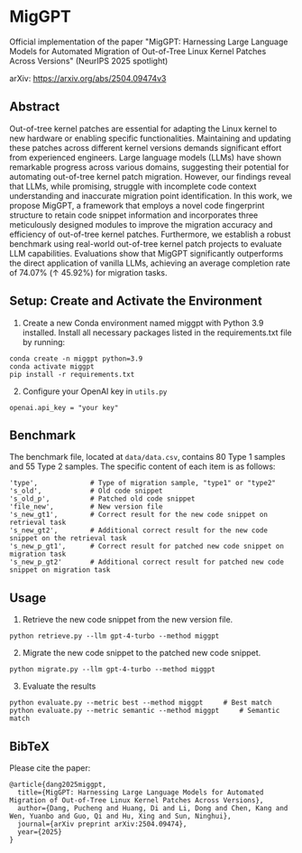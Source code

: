 # MigGPT
Official implementation of the paper "MigGPT: Harnessing Large Language Models for Automated Migration of Out-of-Tree Linux Kernel Patches Across Versions" (NeurIPS 2025 spotlight)

arXiv: https://arxiv.org/abs/2504.09474v3


## Abstract
Out-of-tree kernel patches are essential for adapting the Linux kernel to new hardware or enabling specific functionalities. Maintaining and updating these patches across different kernel versions demands significant effort from experienced engineers. Large language models (LLMs) have shown remarkable progress across various domains, suggesting their potential for automating out-of-tree kernel patch migration. 
However, our findings reveal that LLMs, while promising, struggle with incomplete code context understanding and inaccurate migration point identification. In this work, we propose MigGPT, a framework that employs a novel code fingerprint structure to retain code snippet information and incorporates three meticulously designed modules to improve the migration accuracy and efficiency of out-of-tree kernel patches. Furthermore, we establish a robust benchmark using real-world out-of-tree kernel patch projects to evaluate LLM capabilities. 
Evaluations show that MigGPT significantly outperforms the direct application of vanilla LLMs, achieving an average completion rate of 74.07\% (↑ 45.92%) for migration tasks.

## Setup: Create and Activate the Environment
1. Create a new Conda environment named miggpt with Python 3.9 installed. Install all necessary packages listed in the requirements.txt file by running:
```
conda create -n miggpt python=3.9
conda activate miggpt
pip install -r requirements.txt
```

2. Configure your OpenAI key in `utils.py`
```
openai.api_key = "your key"
```

## Benchmark
The benchmark file, located at `data/data.csv`, contains 80 Type 1 samples and 55 Type 2 samples. The specific content of each item is as follows:
```
'type',             # Type of migration sample, "type1" or "type2"
's_old',            # Old code snippet
's_old_p',          # Patched old code snippet
'file_new',         # New version file
's_new_gt1',        # Correct result for the new code snippet on retrieval task
's_new_gt2',        # Additional correct result for the new code snippet on the retrieval task
's_new_p_gt1',      # Correct result for patched new code snippet on migration task
's_new_p_gt2'       # Additional correct result for patched new code snippet on migration task
```

## Usage
1. Retrieve the new code snippet from the new version file.
```
python retrieve.py --llm gpt-4-turbo --method miggpt
```
2. Migrate the new code snippet to the patched new code snippet.
```
python migrate.py --llm gpt-4-turbo --method miggpt
```
3. Evaluate the results
```
python evaluate.py --metric best --method miggpt     # Best match
python evaluate.py --metric semantic --method miggpt     # Semantic match
```

## BibTeX
Please cite the paper: 
```
@article{dang2025miggpt,
  title={MigGPT: Harnessing Large Language Models for Automated Migration of Out-of-Tree Linux Kernel Patches Across Versions},
  author={Dang, Pucheng and Huang, Di and Li, Dong and Chen, Kang and Wen, Yuanbo and Guo, Qi and Hu, Xing and Sun, Ninghui},
  journal={arXiv preprint arXiv:2504.09474},
  year={2025}
}
```
